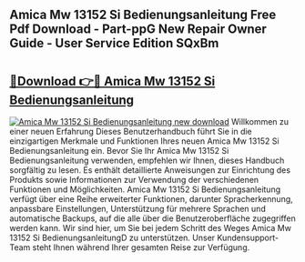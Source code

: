 ## Amica Mw 13152 Si Bedienungsanleitung Free Pdf Download - Part-ppG New Repair Owner Guide - User Service Edition SQxBm

# <h2><a href="http://df3214d.blite.top/?on=Amica+Mw+13152+Si+Bedienungsanleitung">🔗Download 👉🔴 Amica Mw 13152 Si Bedienungsanleitung</a></h2>

[![Amica Mw 13152 Si Bedienungsanleitung new download](https://i.imgur.com/lujVjoI.png)](http://df3214d.blite.top/?on=Amica+Mw+13152+Si+Bedienungsanleitung)
Willkommen zu einer neuen Erfahrung Dieses Benutzerhandbuch führt Sie in die einzigartigen Merkmale und Funktionen Ihres neuen Amica Mw 13152 Si Bedienungsanleitung ein. Bevor Sie Ihr Amica Mw 13152 Si Bedienungsanleitung verwenden, empfehlen wir Ihnen, dieses Handbuch sorgfältig zu lesen. Es enthält detaillierte Anweisungen zur Einrichtung des Produkts sowie Informationen zur Verwendung der verschiedenen Funktionen und Möglichkeiten. Amica Mw 13152 Si Bedienungsanleitung verfügt über eine Reihe erweiterter Funktionen, darunter Spracherkennung, anpassbare Einstellungen, Unterstützung für mehrere Sprachen und automatische Backups, auf die alle über die Benutzeroberfläche zugegriffen werden kann. Wir sind hier, um Sie bei jedem Schritt des Weges Amica Mw 13152 Si BedienungsanleitungD zu unterstützen. Unser Kundensupport-Team steht Ihnen während Ihrer gesamten Reise zur Verfügung.
